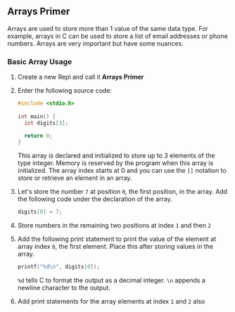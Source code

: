 ## Arrays Primer

Arrays are used to store more than 1 value of the same data type. For example, arrays in C can be used to store a list of email addresses or phone numbers. Arrays are very important but have some nuances.
### Basic Array Usage

1. Create a new Repl and call it **Arrays Primer**

1. Enter the following source code:

    ```C
    #include <stdio.h>
        
    int main() {
      int digits[3];

      return 0;
    }
    ```
    This array is declared and initialized to store up to 3 elements of the type integer. Memory is reserved by the program when this array is initialized.
    The array index starts at 0 and you can use the `[]` notation to store or retrieve an element in an array.

1. Let's store the number `7` at position `0`, the first position, in the array. Add the following code under the declaration of the array.

    ```C
    digits[0] = 7;
    ```

1. Store numbers in the remaining two positions at index `1` and then `2`

1. Add the following print statement to print the value of the element at array index `0`, the first element. Place this after storing values in the array.

      ```C
      printf("%d\n", digits[0]);
      ```
      `%d` tells C to format the output as a decimal integer. `\n` appends a newline character to the output.

1. Add print statements for the array elements at index `1` and `2` also
